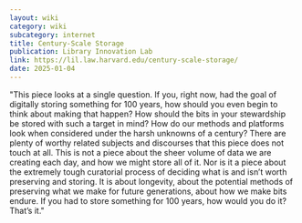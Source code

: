 ```yaml
---
layout: wiki
category: wiki
subcategory: internet
title: Century-Scale Storage
publication: Library Innovation Lab
link: https://lil.law.harvard.edu/century-scale-storage/
date: 2025-01-04
---
```


"This piece looks at a single question. If you, right now, had the goal of digitally storing something for 100 years, how should you even begin to think about making that happen? How should the bits in your stewardship be stored with such a target in mind? How do our methods and platforms look when considered under the harsh unknowns of a century? There are plenty of worthy related subjects and discourses that this piece does not touch at all. This is not a piece about the sheer volume of data we are creating each day, and how we might store all of it. Nor is it a piece about the extremely tough curatorial process of deciding what is and isn’t worth preserving and storing. It is about longevity, about the potential methods of preserving what we make for future generations, about how we make bits endure. If you had to store something for 100 years, how would you do it? That’s it."
